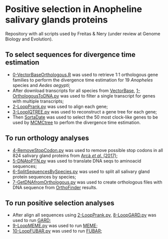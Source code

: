 # Positive selection in Anopheline salivary glands proteins
Repository with all scripts used by Freitas &amp; Nery (under review at Genome Biology and Evolution).

## To select sequences for divergence time estimation
* [0-VectorBaseOrthologous.R](https://github.com/freitas-lucas/SGP_Anopheles/blob/main/0-VectorBaseOrthologous.R) was used to retrieve 1:1 orthologous gene families to perform the divergence time estimation for 19 *Anopheles* species and *Aedes aegypti*;
* After download transcripts for all species from [VectorBase](https://vectorbase.org), [1-OrthologousToDNA.py](https://github.com/freitas-lucas/SGP_Anopheles/blob/main/1-OrthologousToDNA.py) was used to filter a single transcript for genes with multiple transcripts;
* [2-LoopPrank.py](https://github.com/freitas-lucas/SGP_Anopheles/blob/main/2-LoopPrank.py) was used to align each gene;
* [3-LoopIQTREE.py](https://github.com/freitas-lucas/SGP_Anopheles/blob/main/3-LoopIQTREE.py) was used to reconstruct a gene tree for each gene;
* Then [SortaDate](https://github.com/FePhyFoFum/sortadate) was used to select the 50 most clock-like genes to be used by [MCMCtree](http://abacus.gene.ucl.ac.uk/software/paml.html) to perfom the divergence time estimation.

## To run orthology analyses
* [4-RemoveStopCodon.py](https://github.com/freitas-lucas/SGP_Anopheles/blob/main/4-RemoveStopCodon.py) was used to remove possible stop codons in all 824 salivary gland proteins from [Arcà *et al*. (2017)](https://bmcgenomics.biomedcentral.com/articles/10.1186/s12864-017-3579-8);
* [5-DNAtoPTN.py](https://github.com/freitas-lucas/SGP_Anopheles/blob/main/5-DNAtoPTN.py) was used to translate DNA seqs to aminoacid sequences;
* [6-SplitSequencesBySpecies.py](https://github.com/freitas-lucas/SGP_Anopheles/blob/main/6-SplitSequencesBySpecies.py) was used to split all salivary gland protein sequences by species;
* [7-GetDNAfromOrthologous.py](https://github.com/freitas-lucas/SGP_Anopheles/blob/main/7-GetDNAfromOrthologous.py) was used to create orthologous files with DNA sequence from [OrthoFinder](https://github.com/davidemms/OrthoFinder) results.

## To run positive selection analyses
* After align all sequences using [2-LoopPrank.py](https://github.com/freitas-lucas/SGP_Anopheles/blob/main/2-LoopPrank.py), [8-LoopGARD.py](https://github.com/freitas-lucas/SGP_Anopheles/blob/main/8-LoopGard.py) was used to run [GARD](https://academic.oup.com/mbe/article/23/10/1891/1096946);
* [9-LoopMEME.py](https://github.com/freitas-lucas/SGP_Anopheles/blob/main/9-LoopMEME.py) was used to run [MEME](https://journals.plos.org/plosgenetics/article?id=10.1371/journal.pgen.1002764);
* [10-LoopFUBAR.py](https://github.com/freitas-lucas/SGP_Anopheles/blob/main/10-LoopFUBAR.py) was used to run [FUBAR](https://academic.oup.com/mbe/article/30/5/1196/998247);
